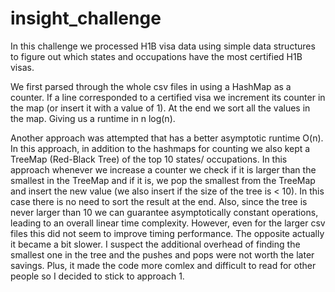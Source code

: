 # insight_challenge
In this challenge we processed H1B visa data using simple data structures to figure out which states and occupations have 
the most certified H1B visas.

We first parsed through the whole csv files in using a HashMap as a counter. If a line corresponded to a certified visa we increment its counter in the map (or insert it with a value of 1). At the end we sort all the values in the map. Giving us a runtime in n log(n). 

Another approach was attempted that has a better asymptotic runtime O(n). In this approach, in addition to the hashmaps for counting we also kept a TreeMap (Red-Black Tree) of the top 10 states/ occupations. In this approach whenever we increase a counter we check if it is larger than the smallest in the TreeMap and if it is, we pop the smallest from the TreeMap and insert the new value (we also insert if the size of the tree is < 10). In this case there is no need to sort the result at the end. Also, since the tree is never larger than 10 we can guarantee asymptotically constant operations, leading to an overall linear time complexity. However, even for the larger csv files this did not seem to improve timing performance. The opposite actually it became a bit slower. I suspect the additional overhead of finding the smallest one in the tree and the pushes and pops were not worth the later savings. Plus, it made the code more comlex and difficult to read for other people so I decided to stick to approach 1.

